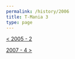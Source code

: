 ```yaml
---
permalink: /history/2006
title: T-Mania 3
type: page
---
```


[< 2005 - 2](/history/2005)

[2007 - 4 >](/history/2007)

<!-- ![2007]( {{ '/assets/images/2007-plakat.jpg' | relative_url }} ) -->

